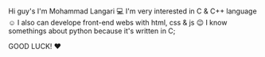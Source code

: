 Hi guy's I'm Mohammad Langari 💻
I'm very interested in C & C++ language ☺️
I also can develope front-end webs with html, css & js 😉
I know somethings about python because it's written in C;

GOOD LUCK! ❤️
